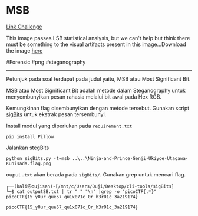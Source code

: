 # MSB
[Link Challenge](https://play.picoctf.org/practice/challenge/359)

This image passes LSB statistical analysis, but we can't help but think there must be something to the visual artifacts present in this image...Download the image [here](https://artifacts.picoctf.net/c/301/Ninja-and-Prince-Genji-Ukiyoe-Utagawa-Kunisada.flag.png)

#Forensic #png #steganography
___

Petunjuk pada soal terdapat pada judul yaitu, MSB atau Most Significant Bit. 

MSB atau Most Significant Bit adalah metode dalam Steganography untuk menyembunyikan pesan rahasia melalui bit awal pada Hex RGB.

Kemungkinan flag disembunyikan dengan metode tersebut. Gunakan script [sigBits](https://github.com/Pulho/sigBits) untuk ekstrak pesan tersembunyi.

Install modul yang diperlukan pada `requirement.txt` 
```
pip install Pillow
```

Jalankan stegBits
```
python sigBits.py -t=msb ..\..\Ninja-and-Prince-Genji-Ukiyoe-Utagawa-Kunisada.flag.png
```

ouput  `.txt` akan berada pada `sigBits/`. Gunakan grep untuk mencari flag.
```
┌──(kali㉿oujisan)-[/mnt/c/Users/Ouji/Desktop/cli-tools/sigBits]
└─$ cat outputSB.txt | tr " " "\n" |grep -o "picoCTF{.*}"
picoCTF{15_y0ur_que57_qu1x071c_0r_h3r01c_3a219174}
```

```
picoCTF{15_y0ur_que57_qu1x071c_0r_h3r01c_3a219174}
```
